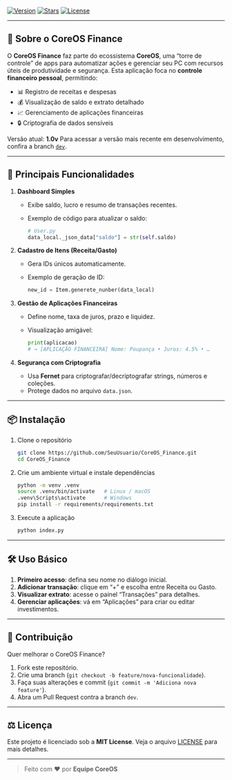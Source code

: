 <!-- 🚀 CoreOS Finance README.md -->

[![Version](https://img.shields.io/badge/version-1.0v-blue.svg)](#)
[![Stars](https://img.shields.io/github/stars/SeuUsuario/CoreOS_Finance?style=social)](https://github.com/SeuUsuario/CoreOS_Finance)
[![License](https://img.shields.io/badge/license-MIT-green.svg)](#)

---

## 🚀 Sobre o CoreOS Finance

O **CoreOS Finance** faz parte do ecossistema **CoreOS**, uma “torre de controle” de apps para automatizar ações e gerenciar seu PC com recursos úteis de produtividade e segurança.
Esta aplicação foca no **controle financeiro pessoal**, permitindo:

* 📊 Registro de receitas e despesas
* 💰 Visualização de saldo e extrato detalhado
* 📈 Gerenciamento de aplicações financeiras
* 🔒 Criptografia de dados sensíveis

Versão atual: **1.0v**
Para acessar a versão mais recente em desenvolvimento, confira a branch [`dev`](https://github.com/SeuUsuario/CoreOS_Finance/tree/dev).

---

## 🔑 Principais Funcionalidades

1. **Dashboard Simples**

   * Exibe saldo, lucro e resumo de transações recentes.
   * Exemplo de código para atualizar o saldo:

     ```python
     # User.py
     data_local._json_data["saldo"] = str(self.saldo)
     ```

2. **Cadastro de Itens (Receita/Gasto)**

   * Gera IDs únicos automaticamente.
   * Exemplo de geração de ID:

     ```python
     new_id = Item.generete_nunber(data_local)
     ```

3. **Gestão de Aplicações Financeiras**

   * Define nome, taxa de juros, prazo e liquidez.
   * Visualização amigável:

     ```python
     print(aplicacao)
     # → [APLICAÇÃO FINANCEIRA] Nome: Poupança • Juros: 4.5% • …
     ```

4. **Segurança com Criptografia**

   * Usa **Fernet** para criptografar/decriptografar strings, números e coleções.
   * Protege dados no arquivo `data.json`.

---

## 📦 Instalação

1. Clone o repositório

   ```bash
   git clone https://github.com/SeuUsuario/CoreOS_Finance.git
   cd CoreOS_Finance
   ```

2. Crie um ambiente virtual e instale dependências

   ```bash
   python -m venv .venv
   source .venv/bin/activate   # Linux / macOS
   .venv\Scripts\activate      # Windows
   pip install -r requirements/requirements.txt
   ```

3. Execute a aplicação

   ```bash
   python index.py
   ```

---

## 🛠️ Uso Básico

1. **Primeiro acesso**: defina seu nome no diálogo inicial.
2. **Adicionar transação**: clique em “+” e escolha entre Receita ou Gasto.
3. **Visualizar extrato**: acesse o painel “Transações” para detalhes.
4. **Gerenciar aplicações**: vá em “Aplicações” para criar ou editar investimentos.

---

## 🤝 Contribuição

Quer melhorar o CoreOS Finance?

1. Fork este repositório.
2. Crie uma branch (`git checkout -b feature/nova-funcionalidade`).
3. Faça suas alterações e commit (`git commit -m 'Adiciona nova feature'`).
4. Abra um Pull Request contra a branch `dev`.

---

## ⚖️ Licença

Este projeto é licenciado sob a **MIT License**. Veja o arquivo [LICENSE](LICENSE) para mais detalhes.

---

> Feito com ❤️ por **Equipe CoreOS**
